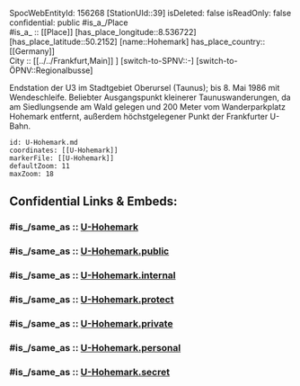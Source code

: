 ﻿---
location:
- 50.2152
- 8.536722
mapmarker: subway
mapzoom:
- 8
- 18
tags:
- geo/station/subway
type: Station
---

SpocWebEntityId: 156268
[StationUId::39] 
isDeleted: false
isReadOnly: false
confidential: public
#is_a_/Place  
#is_a_ :: [[Place]] 
[has_place_longitude::8.536722] 
[has_place_latitude::50.2152] 
[name::Hohemark] 
has_place_country:: [[Germany]]  
City :: [[../../Frankfurt,Main]] ] 
[switch-to-SPNV::-] 
[switch-to-ÖPNV::Regionalbusse] 

Endstation der U3 im Stadtgebiet Oberursel (Taunus); bis 8. Mai 1986 mit Wendeschleife. Beliebter Ausgangspunkt kleinerer Taunuswanderungen, da am Siedlungsende am Wald gelegen und 200 Meter vom Wanderparkplatz Hohemark entfernt, außerdem höchstgelegener Punkt der Frankfurter U-Bahn.

```leaflet
id: U-Hohemark.md
coordinates: [[U-Hohemark]] 
markerFile: [[U-Hohemark]] 
defaultZoom: 11 
maxZoom: 18
```


## Confidential Links & Embeds: 

### #is_/same_as :: [U-Hohemark](U-Hohemark.md) 

### #is_/same_as :: [U-Hohemark.public](/_public/Earth/Continent/Europe/Europe~Central/Germany/Germany~West/Hessen/counties~Hessen/Frankfurt~Main/Stations-FFM~U/U-Hohemark.public.md) 

### #is_/same_as :: [U-Hohemark.internal](/_internal/Earth/Continent/Europe/Europe~Central/Germany/Germany~West/Hessen/counties~Hessen/Frankfurt~Main/Stations-FFM~U/U-Hohemark.internal.md) 

### #is_/same_as :: [U-Hohemark.protect](/_protect/Earth/Continent/Europe/Europe~Central/Germany/Germany~West/Hessen/counties~Hessen/Frankfurt~Main/Stations-FFM~U/U-Hohemark.protect.md) 

### #is_/same_as :: [U-Hohemark.private](/_private/Earth/Continent/Europe/Europe~Central/Germany/Germany~West/Hessen/counties~Hessen/Frankfurt~Main/Stations-FFM~U/U-Hohemark.private.md) 

### #is_/same_as :: [U-Hohemark.personal](/_personal/Earth/Continent/Europe/Europe~Central/Germany/Germany~West/Hessen/counties~Hessen/Frankfurt~Main/Stations-FFM~U/U-Hohemark.personal.md) 

### #is_/same_as :: [U-Hohemark.secret](/_secret/Earth/Continent/Europe/Europe~Central/Germany/Germany~West/Hessen/counties~Hessen/Frankfurt~Main/Stations-FFM~U/U-Hohemark.secret.md)

